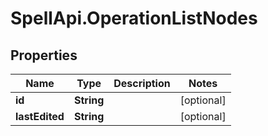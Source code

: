 # SpellApi.OperationListNodes

## Properties
Name | Type | Description | Notes
------------ | ------------- | ------------- | -------------
**id** | **String** |  | [optional] 
**lastEdited** | **String** |  | [optional] 
